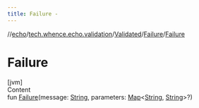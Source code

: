 ```yaml
---
title: Failure -
---
```

//[echo](../../../index.md)/[tech.whence.echo.validation](../../index.md)/[Validated](../index.md)/[Failure](index.md)/[Failure](-failure.md)



# Failure  
[jvm]  
Content  
fun [Failure](-failure.md)(message: [String](https://kotlinlang.org/api/latest/jvm/stdlib/kotlin/-string/index.html), parameters: [Map](https://kotlinlang.org/api/latest/jvm/stdlib/kotlin.collections/-map/index.html)<[String](https://kotlinlang.org/api/latest/jvm/stdlib/kotlin/-string/index.html), [String](https://kotlinlang.org/api/latest/jvm/stdlib/kotlin/-string/index.html)>?)  



